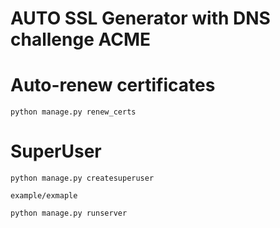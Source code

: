 # AUTO SSL Generator with DNS challenge ACME

# Auto-renew certificates

```
python manage.py renew_certs
```



# SuperUser
```
python manage.py createsuperuser

example/exmaple
```

```
python manage.py runserver
```
